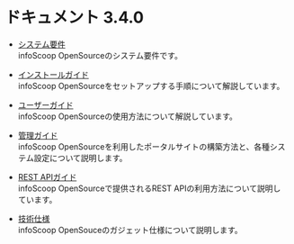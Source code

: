 # ドキュメント 3.4.0

* [システム要件][System Requirements]  
  infoScoop OpenSourceのシステム要件です。

* [インストールガイド][Installation Guide]  
  infoScoop OpenSourceをセットアップする手順について解説しています。

* [ユーザーガイド][User Guide]  
  infoScoop OpenSourceの使用方法について解説しています。

* [管理ガイド][Administration Guide]  
  infoScoop OpenSourceを利用したポータルサイトの構築方法と、各種システム設定について説明します。

* [REST APIガイド][REST API Guide]  
  infoScoop OpenSourceで提供されるREST APIの利用方法について説明しています。

* [技術仕様][Technical Specifications]  
  infoScoop OpenSouceのガジェット仕様について説明します。

[System Requirements]: system-requirements.md "システム要件"
[Installation Guide]: installation-guide/index.md "インストールガイド"
[User Guide]: user-guide/index.md "ユーザーガイド"
[Administration Guide]: administration-guide/index.md "管理ガイド"
[REST API Guide]: restapi-guide/index.md "infoScoop REST APIガイド"
[Technical Specifications]: technical-specifications/index.md "技術仕様"
